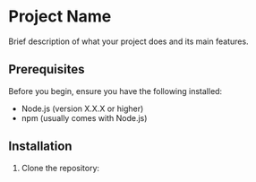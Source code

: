 # Project Name

Brief description of what your project does and its main features.

## Prerequisites

Before you begin, ensure you have the following installed:

- Node.js (version X.X.X or higher)
- npm (usually comes with Node.js)

## Installation

1. Clone the repository:
